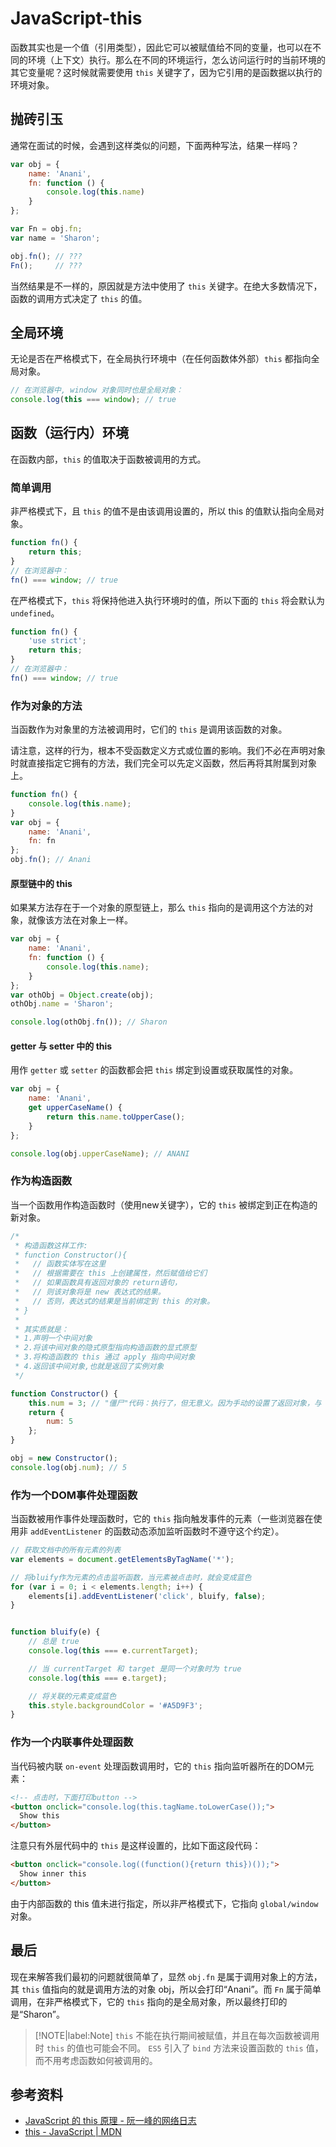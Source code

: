 # JavaScript-this
函数其实也是一个值（引用类型），因此它可以被赋值给不同的变量，也可以在不同的环境（上下文）执行。那么在不同的环境运行，怎么访问运行时的当前环境的其它变量呢？这时候就需要使用 `this` 关键字了，因为它引用的是函数据以执行的环境对象。

## 抛砖引玉
通常在面试的时候，会遇到这样类似的问题，下面两种写法，结果一样吗？

```javascript
var obj = {
    name: 'Anani',
    fn: function () {
        console.log(this.name)
    }
};

var Fn = obj.fn;
var name = 'Sharon';

obj.fn(); // ???
Fn();     // ???
```

当然结果是不一样的，原因就是方法中使用了 `this` 关键字。在绝大多数情况下，函数的调用方式决定了 `this` 的值。

## 全局环境
无论是否在严格模式下，在全局执行环境中（在任何函数体外部）`this` 都指向全局对象。

```javascript
// 在浏览器中, window 对象同时也是全局对象：
console.log(this === window); // true
```

## 函数（运行内）环境
在函数内部，`this` 的值取决于函数被调用的方式。

### 简单调用
非严格模式下，且 `this` 的值不是由该调用设置的，所以 this 的值默认指向全局对象。
```javascript
function fn() {
    return this;
}
// 在浏览器中：
fn() === window; // true
```
在严格模式下，`this` 将保持他进入执行环境时的值，所以下面的 `this` 将会默认为 `undefined`。
```javascript
function fn() {
    'use strict';
    return this;
}
// 在浏览器中：
fn() === window; // true
```

### 作为对象的方法
当函数作为对象里的方法被调用时，它们的 `this` 是调用该函数的对象。

请注意，这样的行为，根本不受函数定义方式或位置的影响。我们不必在声明对象时就直接指定它拥有的方法，我们完全可以先定义函数，然后再将其附属到对象上。

```javascript
function fn() {
    console.log(this.name);
}
var obj = {
    name: 'Anani',
    fn: fn
};
obj.fn(); // Anani
```

#### 原型链中的 this
如果某方法存在于一个对象的原型链上，那么 `this` 指向的是调用这个方法的对象，就像该方法在对象上一样。

```javascript
var obj = {
    name: 'Anani',
    fn: function () {
        console.log(this.name);
    }
};
var othObj = Object.create(obj);
othObj.name = 'Sharon';

console.log(othObj.fn()); // Sharon
```

#### getter 与 setter 中的 this
用作 `getter` 或 `setter` 的函数都会把 `this` 绑定到设置或获取属性的对象。

```javascript
var obj = {
    name: 'Anani',
    get upperCaseName() {
        return this.name.toUpperCase();
    }
};

console.log(obj.upperCaseName); // ANANI
```

### 作为构造函数
当一个函数用作构造函数时（使用new关键字），它的 `this` 被绑定到正在构造的新对象。

```javascript
/*
 * 构造函数这样工作:
 * function Constructor(){
 *   // 函数实体写在这里
 *   // 根据需要在 this 上创建属性，然后赋值给它们
 *   // 如果函数具有返回对象的 return语句，
 *   // 则该对象将是 new 表达式的结果。 
 *   // 否则，表达式的结果是当前绑定到 this 的对象。
 * }
 * 
 * 其实质就是：
 * 1.声明一个中间对象
 * 2.将该中间对象的隐式原型指向构造函数的显式原型
 * 3.将构造函数的 this 通过 apply 指向中间对象
 * 4.返回该中间对象,也就是返回了实例对象
 */

function Constructor() {
    this.num = 3; // "僵尸"代码：执行了，但无意义。因为手动的设置了返回对象，与 this 绑定的默认对象被丢弃了
    return {
        num: 5
    };
}

obj = new Constructor();
console.log(obj.num); // 5
```

### 作为一个DOM事件处理函数
当函数被用作事件处理函数时，它的 `this` 指向触发事件的元素（一些浏览器在使用非 `addEventListener` 的函数动态添加监听函数时不遵守这个约定）。

```javascript
// 获取文档中的所有元素的列表
var elements = document.getElementsByTagName('*');

// 将bluify作为元素的点击监听函数，当元素被点击时，就会变成蓝色
for (var i = 0; i < elements.length; i++) {
    elements[i].addEventListener('click', bluify, false);
}


function bluify(e) {
    // 总是 true
    console.log(this === e.currentTarget);

    // 当 currentTarget 和 target 是同一个对象时为 true
    console.log(this === e.target);

    // 将关联的元素变成蓝色
    this.style.backgroundColor = '#A5D9F3';
}
```

### 作为一个内联事件处理函数
当代码被内联 `on-event` 处理函数调用时，它的 `this` 指向监听器所在的DOM元素：

```html
<!-- 点击时，下面打印button -->
<button onclick="console.log(this.tagName.toLowerCase());">
  Show this
</button>
```

注意只有外层代码中的 `this` 是这样设置的，比如下面这段代码：

```html
<button onclick="console.log((function(){return this})());">
  Show inner this
</button>
```

由于内部函数的 this 值未进行指定，所以非严格模式下，它指向 `global/window` 对象。

## 最后
现在来解答我们最初的问题就很简单了，显然 `obj.fn` 是属于调用对象上的方法，其 `this` 值指向的就是调用方法的对象 obj，所以会打印“Anani”。而 `Fn` 属于简单调用，在非严格模式下，它的 `this` 指向的是全局对象，所以最终打印的是“Sharon”。

> [!NOTE|label:Note]
> `this` 不能在执行期间被赋值，并且在每次函数被调用时 `this` 的值也可能会不同。
> `ES5` 引入了 `bind` 方法来设置函数的 `this` 值，而不用考虑函数如何被调用的。

## 参考资料
 * [JavaScript 的 this 原理 - 阮一峰的网络日志](http://www.ruanyifeng.com/blog/2018/06/javascript-this.html)
 * [this - JavaScript | MDN](https://developer.mozilla.org/en-US/docs/Web/JavaScript/Reference/Operators/this)
